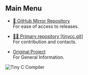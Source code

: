 ## Main Menu

* [🔄 GitHub Mirror Repository](https://github.com/Tiny-C-Compiler/mirror-repository  )   
For ease of access to releases.  

* [👨‍💻 Primary repository [tinycc.git]](https://repo.or.cz/w/tinycc.git)  
For contribution and contacts.  

* [Original Project](https://bellard.org/tcc/)   
  For General Information.

<!--

**Here are some ideas to get you started:**

🙋‍♀️ A short introduction - what is your organization all about?
🌈 Contribution guidelines - how can the community get involved?
👩‍💻 Useful resources - where can the community find your docs? Is there anything else the community should know?
🍿 Fun facts - what does your team eat for breakfast?
🧙 Remember, you can do mighty things with the power of [Markdown](https://docs.github.com/github/writing-on-github/getting-started-with-writing-and-formatting-on-github/basic-writing-and-formatting-syntax)
-->


![Tiny C Compiler](https://user-images.githubusercontent.com/21064622/192001888-cc8c9f69-cb61-491d-be0f-52a382df787e.png)
